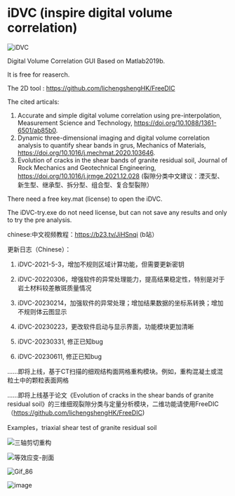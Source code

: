 # iDVC (inspire digital volume correlation)

![iDVC](https://github.com/lichengshengHK/iDVC/assets/47877456/3c0b58b6-100f-4a8b-82e2-875b209a0bd6)



Digital Volume Correlation GUI Based on Matlab2019b.

It is free for reaserch.

The 2D tool : https://github.com/lichengshengHK/FreeDIC

The cited articals:
1. Accurate and simple digital volume correlation using pre-interpolation, Measurement Science and Technology, https://doi.org/10.1088/1361-6501/ab85b0.
2. Dynamic three-dimensional imaging and digital volume correlation analysis to quantify shear bands in grus, Mechanics of Materials, https://doi.org/10.1016/j.mechmat.2020.103646.
3. Evolution of cracks in the shear bands of granite residual soil, Journal of Rock Mechanics and Geotechnical Engineering, https://doi.org/10.1016/j.jrmge.2021.12.028 (裂隙分类中文建议：湮灭型、新生型、继承型、拆分型、组合型、复合型裂隙）

There need a free key.mat (license) to open the iDVC.

The iDVC-try.exe do not need license, but can not save any results and only to try the pre analysis.

chinese:中文视频教程：https://b23.tv/JiHSnqi (b站）

更新日志（Chinese）：

1. iDVC-2021-5-3，增加不规则区域计算功能，但需要更新密钥

2. iDVC-20220306，增强软件的异常处理能力，提高结果稳定性，特别是对于岩土材料较差散斑质量情况

3. iDVC-20230214，加强软件的异常处理；增加结果数据的坐标系转换；增加不规则体云图显示

4. iDVC-20230223，更改软件启动与显示界面，功能模块更加清晰

5. iDVC-20230331, 修正已知bug

6. iDVC-20230611, 修正已知bug

......即将上线，基于CT扫描的细观结构面网格重构模块。例如，重构混凝土或混粒土中的颗粒表面网格

......即将上线基于论文《Evolution of cracks in the shear bands of granite residual soil》的三维细观裂隙分类与定量分析模块，二维功能请使用FreeDIC（https://github.com/lichengshengHK/FreeDIC)

Examples，triaxial shear test of granite residual soil

![三轴剪切重构](https://user-images.githubusercontent.com/47877456/160394417-a98031dc-8157-4d32-b3b2-cccef7704d2a.gif)

![等效应变-剖面](https://user-images.githubusercontent.com/47877456/160393878-903c0703-88a5-4df1-bcc9-16adf88e7f6d.gif)

![Gif_86](https://user-images.githubusercontent.com/47877456/220809748-63c34d92-e65c-4154-9a5e-78269f1e67d5.gif)

![image](https://github.com/lichengshengHK/iDVC/assets/47877456/a22e11cf-3150-4389-9b6f-68c15b9b0af2)


